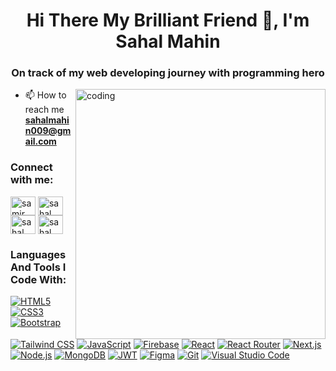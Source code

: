 <h1 align="center">Hi There My Brilliant Friend 👋, I'm Sahal Mahin</h1>
  <h3 align="center">On track of my web developing journey with programming hero</h3>


 


<img alt="coding" width="400" align="right"
    src="https://i.postimg.cc/Wzc450bx/programer-working.jpg" />


  - 📫 How to reach me **sahalmahin009@gmail.com**

  <h3 align="left">Connect with me:</h3>
  <p align="left">
    <a href="https://linkedin.com/in/samir satter mahinm" target="blank"><img align="center"
        src="https://raw.githubusercontent.com/rahuldkjain/github-profile-readme-generator/master/src/images/icons/Social/linked-in-alt.svg"
        alt="samir satter mahinm" height="30" width="40" /></a>
    <a href="https://fb.com/sahal mahin" target="blank"><img align="center"
        src="https://raw.githubusercontent.com/rahuldkjain/github-profile-readme-generator/master/src/images/icons/Social/facebook.svg"
        alt="sahal mahin" height="30" width="40" /></a>
    <a href="https://instagram.com/sahal_mahin" target="blank"><img align="center"
        src="https://raw.githubusercontent.com/rahuldkjain/github-profile-readme-generator/master/src/images/icons/Social/instagram.svg"
        alt="sahal_mahin" height="30" width="40" /></a>
    <a href="https://discord.gg/sahal_mahin" target="blank"><img align="center"
        src="https://raw.githubusercontent.com/rahuldkjain/github-profile-readme-generator/master/src/images/icons/Social/discord.svg"
        alt="sahal_mahin" height="30" width="40" /></a>
  </p>

  <h3 align="left">Languages And Tools I Code With:</h3>
  

[![HTML5](https://img.shields.io/badge/HTML5-E34F26?style=for-the-badge&logo=html5&logoColor=E34F26&labelColor=black)](https://developer.mozilla.org/en-US/docs/Web/Guide/HTML/HTML5)
[![CSS3](https://img.shields.io/badge/CSS3-1572B6?style=for-the-badge&logo=css3&logoColor=1572B6&labelColor=black)](https://developer.mozilla.org/en-US/docs/Web/CSS)
[![Bootstrap](https://img.shields.io/badge/Bootstrap-7952B3?style=for-the-badge&logo=bootstrap&logoColor=7952B3&labelColor=black)](https://getbootstrap.com/)
[![Tailwind CSS](https://img.shields.io/badge/Tailwind%20CSS-38B2AC?style=for-the-badge&logo=tailwind-css&logoColor=38B2AC&labelColor=black)](https://tailwindcss.com/)
[![JavaScript](https://img.shields.io/badge/JavaScript-F7DF1E?style=for-the-badge&logo=javascript&logoColor=black&labelColor=F7DF1E)](https://developer.mozilla.org/en-US/docs/Web/JavaScript)
[![Firebase](https://img.shields.io/badge/Firebase-FFCA28?style=for-the-badge&logo=firebase&logoColor=FFCA28&labelColor=black)](https://firebase.google.com/)
[![React](https://img.shields.io/badge/React-61DAFB?style=for-the-badge&logo=react&logoColor=61DAFB&labelColor=black)](https://reactjs.org/)
[![React Router](https://img.shields.io/badge/React_Router-CA4245?style=for-the-badge&logo=react-router&logoColor=CA4245&labelColor=black)](https://reactrouter.com/)
[![Next.js](https://img.shields.io/badge/Next.js-000000?style=for-the-badge&logo=next.js&logoColor=white&labelColor=black)](https://nextjs.org/)
[![Node.js](https://img.shields.io/badge/Node.js-339933?style=for-the-badge&logo=node.js&logoColor=339933&labelColor=black)](https://nodejs.org/)
[![MongoDB](https://img.shields.io/badge/MongoDB-47A248?style=for-the-badge&logo=mongodb&logoColor=47A248&labelColor=black)](https://www.mongodb.com/)
[![JWT](https://img.shields.io/badge/JWT-000000?style=for-the-badge&logo=json-web-tokens&logoColor=white&labelColor=black)](https://jwt.io/)
[![Figma](https://img.shields.io/badge/Figma-F24E1E?style=for-the-badge&logo=figma&logoColor=F24E1E&labelColor=black)](https://www.figma.com/)
[![Git](https://img.shields.io/badge/Git-F05032?style=for-the-badge&logo=git&logoColor=F05032&labelColor=black)](https://git-scm.com/)
[![Visual Studio Code](https://img.shields.io/badge/Visual_Studio_Code-007ACC?style=for-the-badge&logo=visual-studio-code&logoColor=007ACC&labelColor=black)](https://code.visualstudio.com/)


